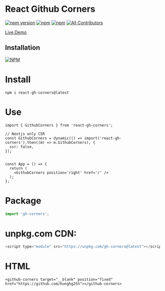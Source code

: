 # React Github Corners


[![npm version](https://badge.fury.io/js/gh-corners.svg)](https://badge.fury.io/js/react-gh-corners) [![npm](https://img.shields.io/npm/dt/react-gh-corners.svg?logo=npm)](https://www.npmjs.com/package/react-gh-corners) [![npm](https://img.shields.io/bundlephobia/minzip/react-gh-corners)](https://www.npmjs.com/package/react-gh-corners)
[![All Contributors](https://img.shields.io/badge/all_contributors-1-orange.svg)](#contributors-)

[Live Demo](https://github-corners.vercel.app/)

## Installation

[![NPM](https://nodei.co/npm/react-gh-corners.png?compact=true)](https://nodei.co/npm/react-gh-corners/)

# Install

```
npm i react-gh-corners@latest
```

# Use

```tsx
import { GithubCorners } from 'react-gh-corners';

// Nextjs only CSR
const GithubCorners = dynamic(() => import('react-gh-corners').then((m) => m.GithubCorners), {
  ssr: false,
});


const App = () => {
  return (
    <GithubCorners position='right' href='/' />
  );
};
```

# Package

```js
import 'gh-corners';
```

# unpkg.com CDN:

```js
<script type="module" src="https://unpkg.com/gh-corners@latest"></script>
```

# HTML
```
<github-corners target="__blank" position="fixed" href="https://github.com/hunghg255"></github-corners>
```
